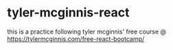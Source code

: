 # tyler-mcginnis-react
this is a practice following tyler mcginnis' free course @ https://tylermcginnis.com/free-react-bootcamp/

